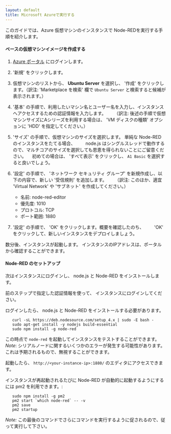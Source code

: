 ```yaml
---
layout: default
title: Microsoft Azureで実行する
---
```


このガイドでは、Azure 仮想マシンのインスタンスで
Node-REDを実行する手順を紹介します。

#### ベースの仮想マシンイメージを作成する

1. [Azure ポータル](https://portal.azure.com/) にログインします。

2. '新規' をクリックします。

3. 仮想マシンのリストから、 **Ubuntu Server** を選択し、 '作成' をクリックします。（訳注: 'Marketplace を検索' 欄で `Ubuntu Server` と検索すると候補が表示されます。）

4. '基本' の手順で、利用したいマシン名とユーザー名を入力し、インスタンスへアクセスするための認証情報を入力します。
　　（訳注: 後述の手順で仮想マシンサイズにAシリーズを利用する場合は、 'VM ディスクの種類' オプションに 'HDD' を指定してください。）

5. 'サイズ' の手順で、仮想マシンのサイズを選択します。 単純な Node-RED のインスタンスをたてる場合、
　　node.js はシングルスレッドで動作するので、マルチコアのサイズを選択しても恩恵を得られないことにご留意ください。
  　初めての場合は、 'すべて表示' をクリックし、 `A1 Basic` を選択すると良いでしょう。

6. '設定' の手順で、 'ネットワーク セキュリティ グループ' を新規作成し、以下の内容で、新しい '受信規則' を追加します。
　　（訳注: このほか、適宜 'Virtual Network' や 'サブネット' を作成してください。）
     - 名前: node-red-editor
     - 優先度: 1010
     - プロトコル: TCP
     - ポート範囲: 1880

7. '設定' の手順で、 'OK' をクリックします。概要を確認したのち、
　　'OK' をクリックして、新しいインスタンスをデプロイしましょう。

数分後、インスタンスが起動します。
インスタンスのIPアドレスは、ポータルから確認することができます。

#### Node-RED のセットアップ

次はインスタンスにログインし、 node.js と Node-RED をインストールします。

前のステップで指定した認証情報を使って、
インスタンスにログインしてください。

ログインしたら、 node.js と Node-RED をインストールする必要があります。

       curl -sL https://deb.nodesource.com/setup_4.x | sudo -E bash -
       sudo apt-get install -y nodejs build-essential
       sudo npm install -g node-red


この時点で `node-red` を起動してインスタンスをテストすることができます。
*Note*: シリアルノードに関するいくつかのエラーが発生する可能性があります。
これは予期されるもので、無視することができます。

起動したら、 `http://<your-instance-ip>:1880/` のエディタにアクセスできます。

インスタンスが再起動されるたびに Node-RED が自動的に起動するようにするには
pm2 を利用できます。:

       sudo npm install -g pm2
       pm2 start `which node-red` -- -v
       pm2 save
       pm2 startup

*Note:* この最後のコマンドでさらにコマンドを実行するように促されるので、従って実行して下さい。
